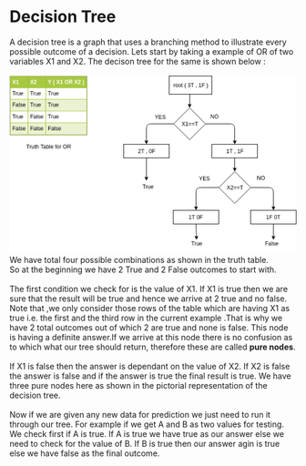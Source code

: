 # Decision Tree  
A decision tree is a graph that uses a branching method to illustrate every possible outcome of a decision. Lets start by taking a example of OR of two variables X1 and X2. The decison tree for the same is shown below :
<br>
<br>
<img src="example_OR.png">
<br>
We have total four possible combinations as shown in the truth table.    
So at the beginning we have 2 True and 2 False outcomes to start with.
<br>
<br>
The first condition we check for is the value of X1. If X1 is true then we are sure that the result will be true and hence we arrive at 2 true and no false. Note that ,we only consider those rows of the table which are having X1 as true i.e. the first and the third row in the current example .That is why we have 2 total outcomes out of which 2 are true and none is false. This node is having a definite answer.If we arrive at this node there is no confusion as to which what our tree should return, therefore these are called <b>pure nodes</b>.<br>
<br>
If X1 is false then the answer is dependant on the value of X2. If X2 is false the answer is false and if the answer is true the final result is true. We have three pure nodes here as shown in the pictorial representation of the decision tree.    
<br>
Now if we are given any new data for prediction we just need to run it through our tree. For example if we get A and B as two values for testing. We check first if A is true. If A is true we have true as our answer else we need to check for the value of B. If B is true then our answer agin is true else we have false as the final outcome.

